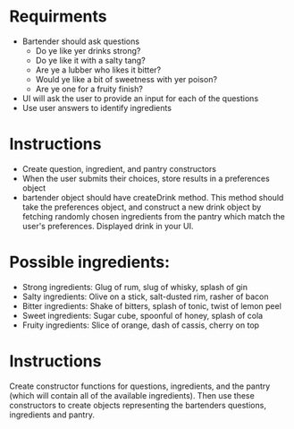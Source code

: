 # Requirments

* Bartender should ask questions
  * Do ye like yer drinks strong?
  * Do ye like it with a salty tang?
  * Are ye a lubber who likes it bitter?
  * Would ye like a bit of sweetness with yer poison?
  * Are ye one for a fruity finish? 
* UI will ask the user to provide an input for each of the questions
* Use user answers to identify ingredients


# Instructions

* Create question, ingredient, and pantry constructors
* When the user submits their choices, store results in a preferences object
* bartender object should have createDrink method. This method should take the preferences object, and construct a new drink object by fetching randomly chosen ingredients from the pantry which match the user's preferences. Displayed drink in your UI.


# Possible ingredients:

* Strong ingredients: Glug of rum, slug of whisky, splash of gin
* Salty ingredients: Olive on a stick, salt-dusted rim, rasher of bacon
* Bitter ingredients: Shake of bitters, splash of tonic, twist of lemon peel
* Sweet ingredients: Sugar cube, spoonful of honey, splash of cola
* Fruity ingredients: Slice of orange, dash of cassis, cherry on top


# Instructions

Create constructor functions for questions, ingredients, and the pantry (which will contain all of the available ingredients). Then use these constructors to create objects representing the bartenders questions, ingredients and pantry.